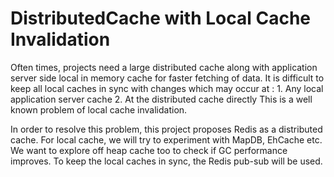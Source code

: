 # DistributedCache with Local Cache Invalidation

Often times, projects need a large distributed cache along with application server side local in memory cache for faster fetching of data.
It is difficult to keep all local caches in sync with changes which may occur at :
	1.	Any local application server cache
	2.	At the distributed cache directly
This is a well known problem of local cache invalidation.

In order to resolve this problem, this project proposes Redis as a distributed cache. For local cache, we will try to experiment with MapDB, EhCache etc.
We want to explore off heap cache too to check if GC performance improves.
To keep the local caches in sync, the Redis pub-sub will be used.